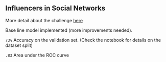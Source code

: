 ## Influencers in Social Networks
More detail about the challenge [here](https://www.kaggle.com/c/predict-who-is-more-influential-in-a-social-network)

Base line model implemented (more improvements needed).

`73%` Accuracy on the validation set. (Check the notebook for details on the dataset split)

`.83` Area under the ROC curve 
